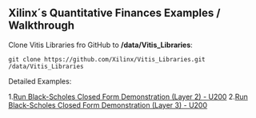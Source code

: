 ## Xilinx´s Quantitative Finances Examples / Walkthrough

Clone Vitis Libraries fro GitHub to **/data/Vitis_Libraries**:

```
git clone https://github.com/Xilinx/Vitis_Libraries.git /data/Vitis_Libraries
```

Detailed Examples:

 1.[Run Black-Scholes Closed Form Demonstration (Layer 2) - U200](cfblackscholes_L2_u200.md)
 2.[Run Black-Scholes Closed Form Demonstration (Layer 3) - U200](cfblackscholes_L3_u200.md)
